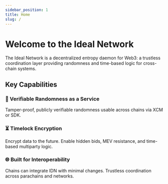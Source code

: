 ```yaml
---
sidebar_position: 1
title: Home
slug: /
---
```


# Welcome to the Ideal Network

The Ideal Network is a decentralized entropy daemon for Web3: a trustless coordination layer providing randomness and time-based logic for cross-chain systems.

## Key Capabilities

### 🎲 Verifiable Randomness as a Service

Tamper-proof, publicly verifiable randomness usable across chains via XCM or SDK.

### ⏳ Timelock Encryption

Encrypt data to the future. Enable hidden bids, MEV resistance, and time-based multiparty logic.

### 🌐 Built for Interoperability

Chains can integrate IDN with minimal changes. Trustless coordination across parachains and networks.
